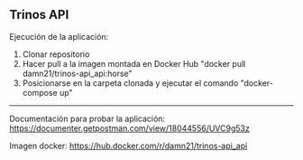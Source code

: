 Trinos API
----------------------
Ejecución de la aplicación:
1. Clonar repositorio
2. Hacer pull a la imagen montada en Docker Hub "docker pull damn21/trinos-api_api:horse" 
3. Posicionarse en la carpeta clonada y ejecutar el comando "docker-compose up"
------------------------------------------------
Documentación para probar la aplicación:
https://documenter.getpostman.com/view/18044556/UVC9g53z

Imagen docker: 
https://hub.docker.com/r/damn21/trinos-api_api
